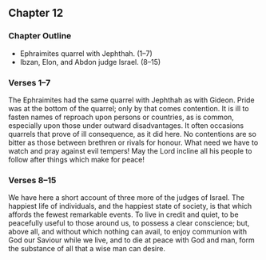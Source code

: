 ## Chapter 12

### Chapter Outline

- Ephraimites quarrel with Jephthah. (1–7)
- Ibzan, Elon, and Abdon judge Israel. (8–15)

### Verses 1–7

The Ephraimites had the same quarrel with Jephthah as with Gideon. Pride was at the bottom of the quarrel; only by that comes contention. It is ill to fasten names of reproach upon persons or countries, as is common, especially upon those under outward disadvantages. It often occasions quarrels that prove of ill consequence, as it did here. No contentions are so bitter as those between brethren or rivals for honour. What need we have to watch and pray against evil tempers! May the Lord incline all his people to follow after things which make for peace!

### Verses 8–15

We have here a short account of three more of the judges of Israel. The happiest life of individuals, and the happiest state of society, is that which affords the fewest remarkable events. To live in credit and quiet, to be peacefully useful to those around us, to possess a clear conscience; but, above all, and without which nothing can avail, to enjoy communion with God our Saviour while we live, and to die at peace with God and man, form the substance of all that a wise man can desire.

